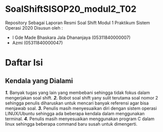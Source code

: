 # SoalShiftSISOP20_modul2_T02
Repository Sebagai Laporan Resmi Soal Shift Modul 1 Praktikum Sistem Operasi 2020
Disusun oleh :
- I Gde Made Bhaskara Jala Dhananjaya (05311840000007)
- Azmi (05311840000047)

# Daftar Isi

## Kendala yang Dialami
***1.*** Banyak tugas yang lain yang membebani sehingga tidak fokus dalam mengerjakan soal shift.
***2.*** Bobot soal shift yany sulit terutama soal nomor 2 sehingga penulis diharuskan untuk mencari banyak referensi agar bisa menjawab soal.
***3.*** Penulis masih menyesuaikan diri dengan sistem operasi LINUX/Ubuntu sehingga ada beberapa kendala dalam menggunakan terminal.
***4.*** Penulis masih menyesuaikan menggunakan program C dalam linux sehingga beberapa command baru susah untuk dimengerti.
